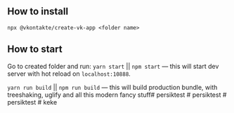 ## How to install

`npx @vkontakte/create-vk-app <folder name>`

## How to start

Go to created folder and run:
`yarn start` || `npm start` — this will start dev server with hot reload on `localhost:10888`.

`yarn run build` || `npm run build` — this will build production bundle, with treeshaking, uglify and all this modern fancy stuff#   p e r s i k t e s t  
 #   p e r s i k t e s t  
 #   p e r s i k t e s t  
 #   k e k e  
 